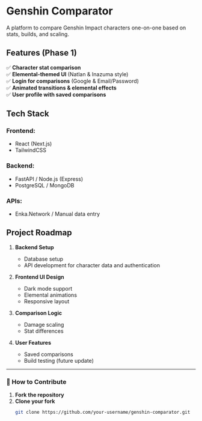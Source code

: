 # Genshin Comparator  
A platform to compare Genshin Impact characters one-on-one based on stats, builds, and scaling.  

## Features (Phase 1)  
✅ **Character stat comparison**  
✅ **Elemental-themed UI** (Natlan & Inazuma style)  
✅ **Login for comparisons** (Google & Email/Password)  
✅ **Animated transitions & elemental effects**  
✅ **User profile with saved comparisons**  

## Tech Stack  
### Frontend:  
- React (Next.js)  
- TailwindCSS  

### Backend:  
- FastAPI / Node.js (Express)  
- PostgreSQL / MongoDB  

### APIs:  
- Enka.Network / Manual data entry  

## Project Roadmap  
1. **Backend Setup**  
   - Database setup  
   - API development for character data and authentication  

2. **Frontend UI Design**  
   - Dark mode support  
   - Elemental animations  
   - Responsive layout  

3. **Comparison Logic**  
   - Damage scaling  
   - Stat differences  

4. **User Features**  
   - Saved comparisons  
   - Build testing (future update)  

---

### 🚀 How to Contribute  
1. **Fork the repository**  
2. **Clone your fork**  
   ```sh
   git clone https://github.com/your-username/genshin-comparator.git
